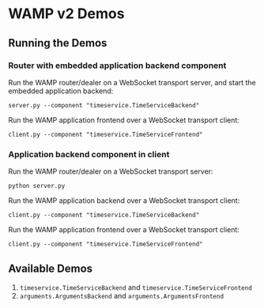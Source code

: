 # WAMP v2 Demos

## Running the Demos

### Router with embedded application backend component

Run the WAMP router/dealer on a WebSocket transport server, and start the embedded application backend:

	server.py --component "timeservice.TimeServiceBackend"

Run the WAMP application frontend over a WebSocket transport client:

	client.py --component "timeservice.TimeServiceFrontend"


### Application backend component in client

Run the WAMP router/dealer on a WebSocket transport server:

	python server.py

Run the WAMP application backend over a WebSocket transport client:

	client.py --component "timeservice.TimeServiceBackend"

Run the WAMP application frontend over a WebSocket transport client:

	client.py --component "timeservice.TimeServiceFrontend"


## Available Demos


 1. `timeservice.TimeServiceBackend` and `timeservice.TimeServiceFrontend`
 1. `arguments.ArgumentsBackend` and `arguments.ArgumentsFrontend`

